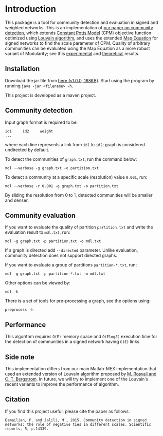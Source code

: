 # Introduction 

This package is a tool for community detection and evaluation in signed and weighted networks.
This is an implementation of [our paper on community detection](https://www.nature.com/articles/srep14339), which extends [Constant Potts Model](https://journals.aps.org/pre/abstract/10.1103/PhysRevE.84.016114) (CPM) objective function optimized using [Louvain algorithm](https://arxiv.org/abs/0803.0476), and 
 uses the extended [Map Equation](http://www.pnas.org/content/105/4/1118) for signed networks to find the scale parameter of CPM. 
 Quality of arbitrary communities can be evaluated using the Map Equation as a more robust variant of Modularity; see this [experimental](https://arxiv.org/abs/0908.1062) 
 and [theoretical](https://arxiv.org/abs/1402.4385) results. 

## Installation

Download the jar file from [here (v1.0.0, 188KB)](goo.gl/kEfwXo).
Start using the program by running `java -jar <filename> -h`.

This project is developed as a maven project.

## Community detection

Input graph format is required to be:
```
id1     id2     weight
...
```
where each line represents a link from `id1` to `id2`; 
graph is considered undirected by default.

To detect the communities of `graph.txt`, run the command below:
```
mdl --verbose -g graph.txt -o partition.txt
```

To detect a community at a specific scale (resolution)  value `0.001`, run:
```
mdl --verbose -r 0.001 -g graph.txt -o partition.txt
```
By sliding the resolution from 0 to 1, detected communities will be smaller and denser.

## Community evaluation

If you want to evaluate the quality of partition `partition.txt` 
and write the evaluation result to `mdl.txt`, run:

```
mdl -g graph.txt -p partition.txt -o mdl.txt
```
If a graph is directed add `--directed` parameter. Unlike evaluation,
community detection does not support directed graphs.

If you want to evaluate a group of partitions `partition-*.txt`, run:

```
mdl -g graph.txt -p partition-*.txt -o mdl.txt
```

Other options can be viewed by:
```
mdl -h
```

There is a set of tools for pre-processing a graph, see the options using:

```
preprocess -h
```

## Performance

This algorithm requires `O(E)` memory space and `O(ElogE)` execution time for the detection
of communities in a signed network having `O(E)` links.

## Side note

This implementation differs from our main Matlab-MEX implementation that used an
extended version of Louvain algorithm proposed by [M. Rosvall and C. T. Bergstrom](http://citeseerx.ist.psu.edu/viewdoc/summary?doi=10.1.1.182.8134). In future, 
we will try to implement one of the Louvain's recent variants to improve the performance of algorithm.

## Citation

If you find this project useful, please cite the paper as follows:

```
Esmailian, P. and Jalili, M., 2015. Community detection in signed networks: the role of negative ties in different scales. Scientific reports, 5, p.14339.
```